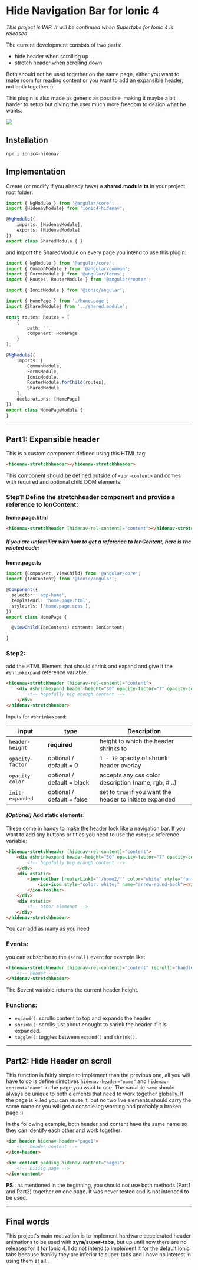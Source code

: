 # Hide Navigation Bar for Ionic 4
*This project is WIP. It will be continued when Supertabs for Ionic 4 is released*

The current development consists of two parts:
- hide header when scrolling up
- stretch header when scrolling down

Both should not be used together on the same page, either you want to make room for reading content or you want to add an expansible header, not both together :)

This plugin is also made as generic as possible, making it maybe a bit harder to setup but giving the user much more freedom to design what he wants.

![](https://github.com/heidji/readme-content/blob/master/stretch-hide-v4.gif?raw=true)

## Installation

```
npm i ionic4-hidenav
```

## Implementation

Create (or modify if you already have) a **shared.module.ts** in your project root folder:

```typescript
import { NgModule } from '@angular/core';
import {HidenavModule} from 'ionic4-hidenav';

@NgModule({
    imports: [HidenavModule],
    exports: [HidenavModule]
})
export class SharedModule { }
```
and import the SharedModule on every page you intend to use this plugin:

```typescript
import { NgModule } from '@angular/core';
import { CommonModule } from '@angular/common';
import { FormsModule } from '@angular/forms';
import { Routes, RouterModule } from '@angular/router';

import { IonicModule } from '@ionic/angular';

import { HomePage } from './home.page';
import {SharedModule} from '../shared.module';

const routes: Routes = [
    {
        path: '',
        component: HomePage
    }
];

@NgModule({
    imports: [
        CommonModule,
        FormsModule,
        IonicModule,
        RouterModule.forChild(routes),
        SharedModule
    ],
    declarations: [HomePage]
})
export class HomePageModule {
}
```
---

## Part1: Expansible header
This is a custom component defined using this HTML tag:
```html
<hidenav-stretchhheader></hidenav-stretchhheader>
```
This component should be defined outside of `<ion-content>` and comes with required and optional child DOM elements:

### Step1: Define the stretchheader component and provide a reference to IonContent:

**home.page.html**
```html
<hidenav-stretchheader [hidenav-rel-content]="content"></hidenav-stretchheader>
```
##### If you are unfamiliar with how to get a reference to IonContent, here is the related code:

**home.page.ts**
```typescript
import {Component, ViewChild} from '@angular/core';
import {IonContent} from '@ionic/angular';

@Component({
  selector: 'app-home',
  templateUrl: 'home.page.html',
  styleUrls: ['home.page.scss'],
})
export class HomePage {

  @ViewChild(IonContent) content: IonContent;

}
```
### Step2: 

add the HTML Element that should shrink and expand and give it the `#shrinkexpand` reference variable:

```html
<hidenav-stretchheader [hidenav-rel-content]="content">
    <div #shrinkexpand header-height="30" opacity-factor="7" opacity-color="black">
        <!-- hopefully big enough content -->
    </div>
</hidenav-stretchheader>
```
Inputs for `#shrinkexpand`:

| input             | type                         | Description                                                   |
| ----------------- | ---------------------------- | ------------------------------------------------------------- |
| `header-height`   | **required**                 | height to which the header shrinks to                         |
| `opacity-factor`  | optional / default = 0       | `1 - 10` opacity of shrunk header overlay                     |
| `opacity-color`   | optional / default = black   | accepts any css color description (name, rgb, # ..)           |
| `init-expanded`   | optional / default = false   | set to `true` if you want the header to initiate expanded     |

#### *(Optional)* Add static elements:
These come in handy to make the header look like a navigation bar. If you want to add any buttons or titles you need to use the `#static` reference variable:
```html
<hidenav-stretchheader [hidenav-rel-content]="content">
    <div #shrinkexpand header-height="30" opacity-factor="7" opacity-color="black">
        <!-- hopefully big enough content -->
    </div>
    <div #static>
        <ion-toolbar [routerLink]="'/home2/'" color="white" style="font-size: 46px">
            <ion-icon style="color: white;" name="arrow-round-back"></ion-icon>
        </ion-toolbar>
    </div>
    <div #static>
        <!-- other elemenet -->
    </div>
</hidenav-stretchheader>
```
You can add as many as you need

### Events: 
you can subscribe to the `(scroll)` event for example like:
```html
<hidenav-stretchheader [hidenav-rel-content]="content" (scroll)="handleScrollEvent($event)">
    <!-- header -->
</hidenav-stretchheader>
```
The $event variable returns the current header height.
### Functions:

- `expand()`: scrolls content to top and expands the header.
- `shrink()`: scrolls just about enought to shrink the header if it is expanded.
- `toggle()`: toggles between `expand()` and `shrink()`.
---
## Part2: Hide Header on scroll
This function is fairly simple to implement than the previous one, all you will have to do is define directives `hidenav-header="name"` and `hidenav-content="name"` in the page you want to use.
The variable `name` should always be unique to both elements that need to work together globally. If the page is killed you can reuse it, but no two live elements should carry the same name or you will get a console.log warning and probably a broken page :)

In the following example, both header and content have the same name so they can identify each other and work together:
```html
<ion-header hidenav-header="page1">
    <!-- header content -->
</ion-header>

<ion-content padding hidenav-content="page1">
    <!-- biiiig page -->
</ion-content>
```

**PS**.: as mentioned in the beginning, you should not use both methods (Part1 and Part2) together on one page. It was never tested and is not intended to be used.

---
## Final words
This project's main motivation is to implement hardware accelerated header animations to be used with **zyra/super-tabs**, but up until now there are no releases for it for Ionic 4. I do not intend to implement it for the default ionic tabs because frankly they are inferior to super-tabs and I have no interest in using them at all..


 
